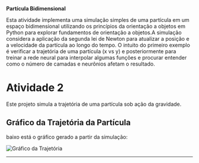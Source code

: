 **Partícula Bidimensional**



Esta atividade implementa uma simulação simples de uma partícula em um espaço bidimensional utilizando os princípios da orientação a objetos em Python para explorar fundamentos de orientação a objetos.A simulação considera a aplicação da segunda lei de Newton para atualizar a posição e a velocidade da partícula ao longo do tempo.
 O intuito do primeiro exemplo é verificar a trajetória de uma partícula (x vs y) e posteriormente para treinar a rede neural para interpolar algumas funções e procurar entender como o número de camadas e neurônios afetam o resultado.

# Atividade 2

Este projeto simula a trajetória de uma partícula sob ação da gravidade.

## Gráfico da Trajetória da Partícula
baixo está o gráfico gerado a partir da simulação:

![Gráfico da Trajetória](Atividade%202/Trajetória%20da%20partícula.png)

---



